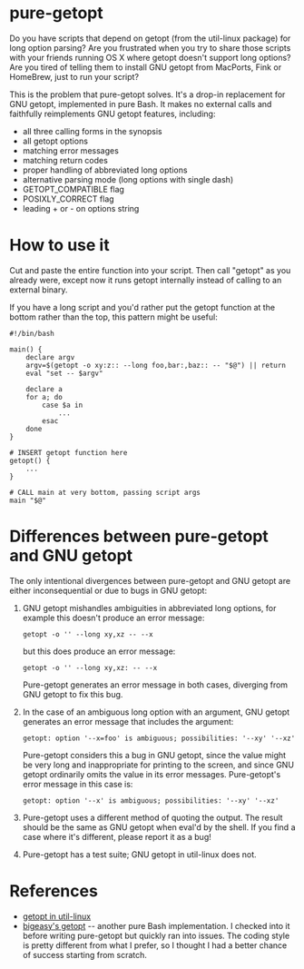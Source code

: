 # pure-getopt

Do you have scripts that depend on getopt (from the util-linux package) for
long option parsing? Are you frustrated when you try to share those scripts
with your friends running OS X where getopt doesn't support long options?
Are you tired of telling them to install GNU getopt from MacPorts, Fink or
HomeBrew, just to run your script?

This is the problem that pure-getopt solves. It's a drop-in replacement for
GNU getopt, implemented in pure Bash. It makes no external calls and
faithfully reimplements GNU getopt features, including:

 * all three calling forms in the synopsis
 * all getopt options
 * matching error messages
 * matching return codes
 * proper handling of abbreviated long options
 * alternative parsing mode (long options with single dash)
 * GETOPT_COMPATIBLE flag
 * POSIXLY_CORRECT flag
 * leading + or - on options string

# How to use it

Cut and paste the entire function into your script.  Then call "getopt" as
you already were, except now it runs getopt internally instead of calling
to an external binary.

If you have a long script and you'd rather put the getopt function at the
bottom rather than the top, this pattern might be useful:

    #!/bin/bash

    main() {
        declare argv
        argv=$(getopt -o xy:z:: --long foo,bar:,baz:: -- "$@") || return
        eval "set -- $argv"

        declare a
        for a; do
            case $a in
                ...
            esac
        done
    }

    # INSERT getopt function here
    getopt() {
        ...
    }

    # CALL main at very bottom, passing script args
    main "$@"

# Differences between pure-getopt and GNU getopt

The only intentional divergences between pure-getopt and GNU getopt are
either inconsequential or due to bugs in GNU getopt:

 1. GNU getopt mishandles ambiguities in abbreviated long options, for
    example this doesn't produce an error message:
    
        getopt -o '' --long xy,xz -- --x

    but this does produce an error message:

        getopt -o '' --long xy,xz: -- --x

    Pure-getopt generates an error message in both cases, diverging from
    GNU getopt to fix this bug.

 2. In the case of an ambiguous long option with an argument, GNU getopt
    generates an error message that includes the argument:

        getopt: option '--x=foo' is ambiguous; possibilities: '--xy' '--xz'

    Pure-getopt considers this a bug in GNU getopt, since the value might
    be very long and inappropriate for printing to the screen, and since
    GNU getopt ordinarily omits the value in its error messages.
    Pure-getopt's error message in this case is:

        getopt: option '--x' is ambiguous; possibilities: '--xy' '--xz'

 3. Pure-getopt uses a different method of quoting the output. The result
    should be the same as GNU getopt when eval'd by the shell. If you find
    a case where it's different, please report it as a bug!

 4. Pure-getopt has a test suite; GNU getopt in util-linux does not.

# References

 * [getopt in util-linux](http://software.frodo.looijaard.name/getopt/)
 * [bigeasy's getopt](https://github.com/bigeasy/getopt) -- another
   pure Bash implementation. I checked into it before writing pure-getopt 
   but quickly ran into issues. The coding style is pretty different from
   what I prefer, so I thought I had a better chance of success starting
   from scratch.
